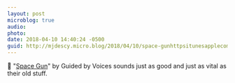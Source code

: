 ```yaml
---
layout: post
microblog: true
audio: 
photo: 
date: 2018-04-10 14:40:24 -0500
guid: http://mjdescy.micro.blog/2018/04/10/space-gunhttpsitunesapplecomusalbumspacegun-by.html
---
```

🎵 "[Space Gun](https://itunes.apple.com/us/album/space-gun/1342390133)" by Guided by Voices sounds just as good and just as vital as their old stuff.
